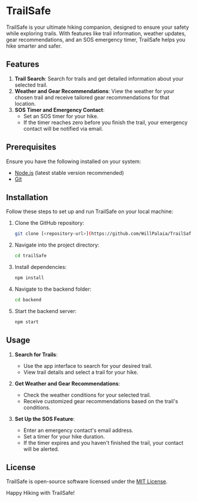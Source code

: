# TrailSafe

TrailSafe is your ultimate hiking companion, designed to ensure your safety while exploring trails. With features like trail information, weather updates, gear recommendations, and an SOS emergency timer, TrailSafe helps you hike smarter and safer.

## Features

1. **Trail Search**: Search for trails and get detailed information about your selected trail.
2. **Weather and Gear Recommendations**: View the weather for your chosen trail and receive tailored gear recommendations for that location.
3. **SOS Timer and Emergency Contact**:
   - Set an SOS timer for your hike.
   - If the timer reaches zero before you finish the trail, your emergency contact will be notified via email.

## Prerequisites

Ensure you have the following installed on your system:

- [Node.js](https://nodejs.org/) (latest stable version recommended)
- [Git](https://git-scm.com/)

## Installation

Follow these steps to set up and run TrailSafe on your local machine:

1. Clone the GitHub repository:

   ```bash
   git clone [<repository-url>](https://github.com/WillPalaia/TrailSafe.git)
   ```

2. Navigate into the project directory:

   ```bash
   cd trailSafe
   ```

3. Install dependencies:

   ```bash
   npm install
   ```

4. Navigate to the backend folder:

   ```bash
   cd backend
   ```

5. Start the backend server:

   ```bash
   npm start
   ```

## Usage

1. **Search for Trails**:

   - Use the app interface to search for your desired trail.
   - View trail details and select a trail for your hike.

2. **Get Weather and Gear Recommendations**:

   - Check the weather conditions for your selected trail.
   - Receive customized gear recommendations based on the trail's conditions.

3. **Set Up the SOS Feature**:

   - Enter an emergency contact's email address.
   - Set a timer for your hike duration.
   - If the timer expires and you haven't finished the trail, your contact will be alerted.

## License

TrailSafe is open-source software licensed under the [MIT License](LICENSE).

Happy Hiking with TrailSafe!

